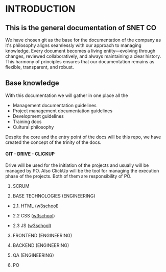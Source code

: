 # INTRODUCTION

## This is the general documentation of SNET CO

We have chosen git as the base for the documentation of the company as it's philosophy aligns seamlessly with our approach to managing knowledge. Every document becomes a living entity—evolving through changes, reviewed collaboratively, and always maintaining a clear history. This harmony of principles ensures that our documentation remains as flexible, transparent, and robust.

## Base knowledge

With this documentation we will gather in one place all the

- Management documentation guidelines
- Project management documentation guidelines
- Development guidelines
- Training docs
- Cultural philosophy

Despite the core and the entry point of the docs will be this repo, we have created the concept of the trinity of the docs.

#### GIT - DRIVE - CLICKUP

Drive will be used for the initiation of the projects and usually will be managed by PO.
Also ClickUp will be the tool for managing the execution phase of the projects. Both of them are responsibility of PO.

1. SCRUM

2. BASE TECHNOLOGIES (ENGINEERING)

- 2.1. HTML ([w3school](https://w3schools.com/))

- 2.2 CSS ([w3school](https://w3schools.com/))

- 2.3 JS ([w3school](https://w3schools.com/))

3. FRONTEND (ENGINEERING)

4. BACKEND (ENGINEERING)

5. QA (ENGINEERING)

6. PO
